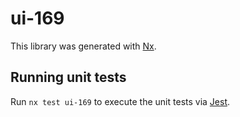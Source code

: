 # ui-169

This library was generated with [Nx](https://nx.dev).

## Running unit tests

Run `nx test ui-169` to execute the unit tests via [Jest](https://jestjs.io).
